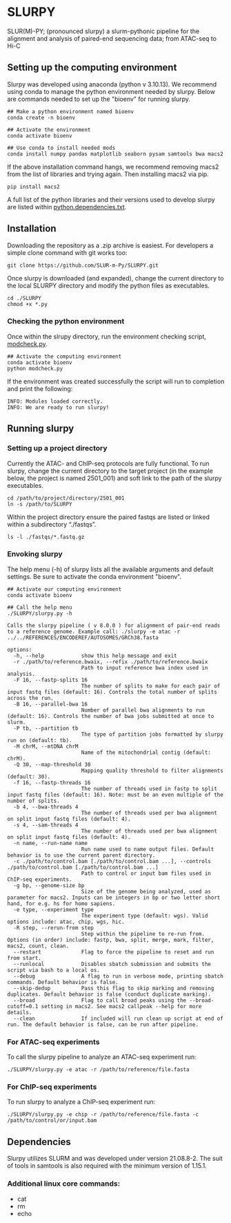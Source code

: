 # SLURPY
SLUR(M)-PY; (pronounced slurpy) a slurm-pythonic pipeline for the alignment and analysis of paired-end sequencing data; from ATAC-seq to Hi-C
## Setting up the computing environment
Slurpy was developed using anaconda (python v 3.10.13). 
We recommend using conda to manage the python environment needed by slurpy.
Below are commands needed to set up the "bioenv" for running slurpy. 

```
## Make a python environment named bioenv 
conda create -n bioenv 

## Activate the environment
conda activate bioenv 

## Use conda to install needed mods
conda install numpy pandas matplotlib seaborn pysam samtools bwa macs2
```

If the above installation command hangs, we recommend removing macs2 from the list of libraries and trying again. Then installing macs2 via pip.

```
pip install macs2
```
A full list of the python libraries and their versions used to develop slurpy are listed within [python.dependencies.txt](https://github.com/SLUR-m-Py/SLURPY/blob/main/python.dependencies.txt).

## Installation
Downloading the repository as a .zip archive is easiest. For developers a simple clone command with git works too:

```
git clone https://github.com/SLUR-m-Py/SLURPY.git
```

Once slurpy is downloaded (and expanded), change the current directory to the local SLURPY directory and modify the python files as executables. 

```
cd ./SLURPY
chmod +x *.py 
```

### Checking the python environment 
Once within the slrupy directory, run the environment checking script, [modcheck.py](https://github.com/SLUR-m-Py/SLURPY/blob/main/modcheck.py).

```
## Activate the computing environment
conda activate bioenv 
python modcheck.py
```

If the environment was created successfully the script will run to completion and print the following:

```
INFO: Modules loaded correctly.
INFO: We are ready to run slurpy!
```

## Running slurpy
### Setting up a project directory
Currently the ATAC- and ChIP-seq protocols are fully functional. To run slurpy, change the current directory to the target project (in the example below, the project is named 2501_001) and soft link to the path of the slurpy executables.

```
cd /path/to/project/directory/2501_001
ln -s /path/to/SLURPY
```

Within the project directory ensure the paired fastqs are listed or linked within a subdirectory 
“./fastqs”. 

```
ls -l ./fastqs/*.fastq.gz
```
### Envoking slurpy
The help menu (-h) of slurpy lists all the available arguments and default settings. Be sure to activate the conda environment "bioenv". 
```
## Activate our computing environment
conda activate bioenv 

## Call the help menu
./SLURPY/slurpy.py -h 

Calls the slurpy pipeline ( v 8.0.0 ) for alignment of pair-end reads to a reference genome. Example call: ./slurpy -e atac -r ../../REFERENCES/ENCODEREF/AUTOSOMES/GRCh38.fasta

options:
  -h, --help            show this help message and exit
  -r ./path/to/reference.bwaix, --refix ./path/to/reference.bwaix
                        Path to input reference bwa index used in analysis.
  -F 16, --fastp-splits 16
                        The number of splits to make for each pair of input fastq files (default: 16). Controls the total number of splits across the run.
  -B 16, --parallel-bwa 16
                        Number of parallel bwa alignments to run (default: 16). Controls the number of bwa jobs submitted at once to slurm.
  -P tb, --partition tb
                        The type of partition jobs formatted by slurpy run on (default: tb).
  -M chrM, --mtDNA chrM
                        Name of the mitochondrial contig (default: chrM).
  -Q 30, --map-threshold 30
                        Mapping quality threshold to filter alignments (default: 30).
  -f 16, --fastp-threads 16
                        The number of threads used in fastp to split input fastq files (default: 16). Note: must be an even multiple of the number of splits.
  -b 4, --bwa-threads 4
                        The number of threads used per bwa alignment on split input fastq files (default: 4).
  -s 4, --sam-threads 4
                        The number of threads used per bwa alignment on split input fastq files (default: 4).
  -n name, --run-name name
                        Run name used to name output files. Default behavior is to use the current parent directory.
  -c ./path/to/control.bam [./path/to/control.bam ...], --controls ./path/to/control.bam [./path/to/control.bam ...]
                        Path to control or input bam files used in ChIP-seq experiments.
  -g bp, --genome-size bp
                        Size of the genome being analyzed, used as parameter for macs2. Inputs can be integers in bp or two letter short hand, for e.g. hs for homo sapiens.
  -e type, --experiment type
                        The experiment type (default: wgs). Valid options include: atac, chip, wgs, hic.
  -R step, --rerun-from step
                        Step within the pipeline to re-run from. Options (in order) include: fastp, bwa, split, merge, mark, filter, macs2, count, clean.
  --restart             Flag to force the pipeline to reset and run from start.
  --runlocal            Disables sbatch submission and submits the script via bash to a local os.
  --debug               A flag to run in verbose mode, printing sbatch commands. Default behavior is false.
  --skip-dedup          Pass this flag to skip marking and removing duplicates. Default behavior is false (conduct duplicate marking).
  --broad               Flag to call broad peaks using the --broad-cutoff=0.1 setting in macs2. See macs2 callpeak --help for more details.
  --clean               If included will run clean up script at end of run. The default behavior is false, can be run after pipeline.

```
### For ATAC-seq experiments
To call the slurpy pipeline to analyze an ATAC-seq experiment run:

```
./SLURPY/slurpy.py -e atac -r /path/to/reference/file.fasta
```

### For ChIP-seq experiments 
To run slurpy to analyze a ChIP-seq experiment run:

```
./SLURPY/slurpy.py -e chip -r /path/to/reference/file.fasta -c /path/to/control/or/input.bam
```

## Dependencies
Slurpy utilizes SLURM and was developed under version 21.08.8-2. The suit of tools in samtools is also required with the minimum version of 1.15.1. 

### Additional linux core commands:
* cat 
* rm
* echo
